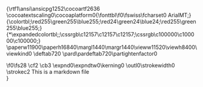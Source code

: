 {\rtf1\ansi\ansicpg1252\cocoartf2636
\cocoatextscaling0\cocoaplatform0{\fonttbl\f0\fswiss\fcharset0 ArialMT;}
{\colortbl;\red255\green255\blue255;\red24\green24\blue24;\red255\green255\blue255;}
{\*\expandedcolortbl;;\cssrgb\c12157\c12157\c12157;\cssrgb\c100000\c100000\c100000;}
\paperw11900\paperh16840\margl1440\margr1440\vieww11520\viewh8400\viewkind0
\deftab720
\pard\pardeftab720\partightenfactor0

\f0\fs28 \cf2 \cb3 \expnd0\expndtw0\kerning0
\outl0\strokewidth0 \strokec2 This is a markdown file\
}